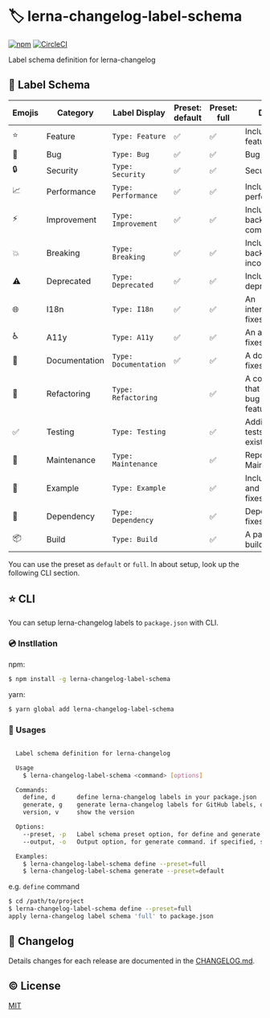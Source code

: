 # :label: lerna-changelog-label-schema

[![npm](https://img.shields.io/npm/v/lerna-changelog-label-schema.svg)](https://www.npmjs.com/package/lerna-changelog-label-schema)
[![CircleCI](https://circleci.com/gh/kazupon/lerna-changelog-label-schema.svg?style=svg)](https://circleci.com/gh/kazupon/lerna-changelog-label-schema)

Label schema definition for lerna-changelog


## :notebook: Label Schema

| Emojis                      | Category      | Label Display         | Preset: default      | Preset: full         | Description                                               |
|-----------------------------|---------------|-----------------------|----------------------|----------------------|-----------------------------------------------------------|
| :star:                      | Feature       | `Type: Feature`       |  :white_check_mark:  |  :white_check_mark:  | Includes new features                                     |
| :bug:                       | Bug           | `Type: Bug`           |  :white_check_mark:  |  :white_check_mark:  | Bug or Bug fixes                                          |
| :lock:                      | Security      | `Type: Security`      |  :white_check_mark:  |  :white_check_mark:  | Security fixes                                            |
| :chart_with_upwards_trend:  | Performance   | `Type: Performance`   |  :white_check_mark:  |  :white_check_mark:  | Includes performance fixes                                |
| :zap:                       | Improvement   | `Type: Improvement`   |  :white_check_mark:  |  :white_check_mark:  | Includes backwards-compatible fixes                       |
| :boom:                      | Breaking      | `Type: Breaking`      |  :white_check_mark:  |  :white_check_mark:  | Includes backwards-incompatible fixes                     |
| :warning:                   | Deprecated    | `Type: Deprecated`    |  :white_check_mark:  |  :white_check_mark:  | Includes deprecate fixes                                  |
| :globe_with_meridians:      | I18n          | `Type: I18n`          |  :white_check_mark:  |  :white_check_mark:  | An internationalization fixes                             |
| :wheelchair:                | A11y          | `Type: A11y`          |  :white_check_mark:  |  :white_check_mark:  | An accessibility fixes                                    |
| :pencil:                    | Documentation | `Type: Documentation` |  :white_check_mark:  |  :white_check_mark:  | A documetation fixes                                      |
| :shirt:                     | Refactoring   | `Type: Refactoring`   |                      |  :white_check_mark:  | A code change that neither fixes a bug nor adds a feature |
| :white_check_mark:          | Testing       | `Type: Testing`       |                      |  :white_check_mark:  | Adding missing tests or correcting existing tests         |
| :wrench:                    | Maintenance   | `Type: Maintenance`   |                      |  :white_check_mark:  | Repository Maintenance                                    |
| :lollipop:                  | Example       | `Type: Example`       |                      |  :white_check_mark:  | Includes example and demo code fixes                      |
| :pushpin:                   | Dependency    | `Type: Dependency`    |                      |  :white_check_mark:  | Dependencies fixes                                        |
| :package:                   | Build         | `Type: Build`         |                      |  :white_check_mark:  | A packaging or a building fixes                           |

You can use the preset as `default` or `full`. In about setup, look up the following CLI section.


## :star: CLI

You can setup lerna-changelog labels to `package.json` with CLI.

### :cd: Instllation

npm:
```bash
$ npm install -g lerna-changelog-label-schema
```

yarn:
```bash
$ yarn global add lerna-changelog-label-schema
```

### :rocket: Usages

```bash

  Label schema definition for lerna-changelog

  Usage
    $ lerna-changelog-label-schema <command> [options]

  Commands:
    define, d      define lerna-changelog labels in your package.json 
    generate, g    generate lerna-changelog labels for GitHub labels, output for stdout
    version, v     show the version

  Options:
    --preset, -p   Label schema preset option, for define and generate command. 'default' or 'full', default: 'default'
    --output, -o   Output option, for generate command. if specified, stdout is suppressed.

  Examples:
    $ lerna-changelog-label-schema define --preset=full
    $ lerna-changelog-label-schema generate --preset=default
```

e.g. `define` command

```bash
$ cd /path/to/project
$ lerna-changelog-label-schema define --preset=full
apply lerna-changelog label schema 'full' to package.json
```


## :scroll: Changelog
Details changes for each release are documented in the [CHANGELOG.md](https://github.com/kazupon/lerna-changelog-label-schema/blob/master/CHANGELOG.md).


## :copyright: License

[MIT](http://opensource.org/licenses/MIT)
